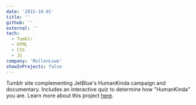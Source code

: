 ```yaml
---
date: '2015-10-01'
title: ''
github: ''
external: ''
tech:
  - Tumblr
  - HTML
  - CSS
  - JS
company: 'MullenLowe'
showInProjects: false
---
```


Tumblr site complementing JetBlue's HumanKinda campaign and documentary. Includes an interactive quiz to determine how "HumanKinda" you are. Learn more about this project [here](https://us.mullenlowe.com/work/humankinda/).
